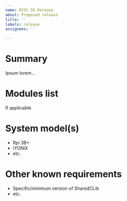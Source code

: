```yaml
---
name: RISC OS Release
about: Proposed release
title: ''
labels: release
assignees: ''

---
```


# Summary

Ipsum lorem...

# Modules list

If applicable

# System model(s)
- Rpi 3B+
- iYONIX
- etc.

# Other known requirements
- Specific/minimum version of SharedCLib
- etc.

